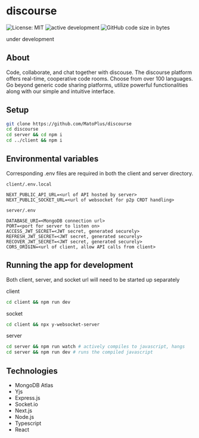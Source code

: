 # discourse

![License: MIT](https://img.shields.io/github/license/codeprentice-org/fanotify.svg)
![active development](https://img.shields.io/badge/active%20dev-yes-brightgreen.svg)
![GitHub code size in bytes](https://img.shields.io/github/languages/code-size/codeprentice-org/fanotify.svg)

under development

## About
Code, collaborate, and chat together with discouse. The discourse platform
offers real-time, cooperative code rooms. Choose from over 100 languages. Go beyond generic code sharing
platforms, utilize powerful functionalities along with our simple and
intuitive interface.

## Setup
```bash
git clone https://github.com/MatoPlus/discourse
cd discourse
cd server && cd npm i
cd ../client && npm i
```

## Environmental variables
Corresponding .env files are required in both the client and server directory.

`client/.env.local`
```
NEXT_PUBLIC_API_URL=<url of API hosted by server>
NEXT_PUBLIC_SOCKET_URL=<url of websocket for p2p CRDT handling>
```

`server/.env`
```
DATABASE_URI=<MongoDB connection url>
PORT=<port for server to listen on>
ACCESS_JWT_SECRET=<JWT secret, generated securely>
REFRESH_JWT_SECRET=<JWT secret, generated securely>
RECOVER_JWT_SECRET=<JWT secret, generated securely>
CORS_ORIGIN=<url of client, allow API calls from client>
```

## Running the app for development
Both client, server, and socket url will need to be started up separately

client
```bash
cd client && npm run dev
```

socket
```bash
cd client && npx y-websocket-server
```

server
```bash
cd server && npm run watch # actively compiles to javascript, hangs
cd server && npm run dev # runs the compiled javascript
```

## Technologies
- MongoDB Atlas
- Yjs
- Express.js
- Socket.io
- Next.js
- Node.js
- Typescript
- React